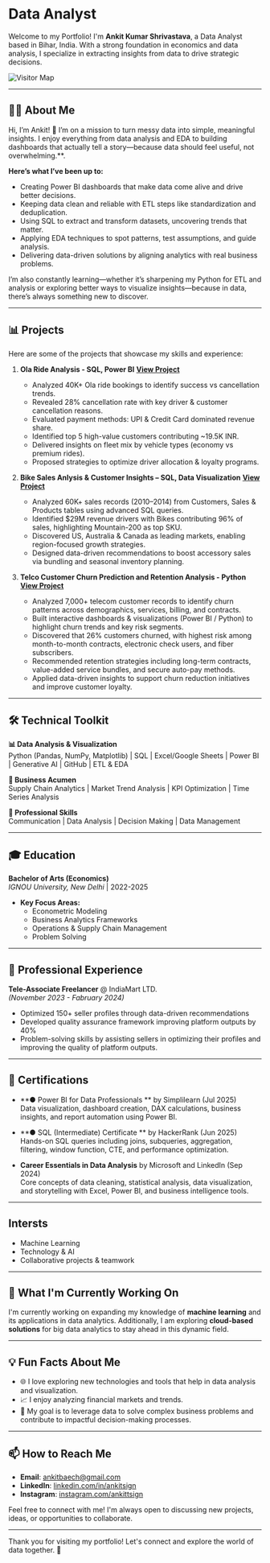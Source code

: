 # **Data Analyst**

Welcome to my Portfolio! I'm **Ankit Kumar Shrivastava**, a Data Analyst based in Bihar, India. With a strong foundation in economics and data analysis, I specialize in extracting insights from data to drive strategic decisions. 

![Visitor Map](https://visitor-badge.laobi.icu/badge?page_id=ankitkumar.ankitkumar)

---

## **👨‍🎓 About Me**

Hi, I’m Ankit! 👋 I’m on a mission to turn messy data into simple, meaningful insights. I enjoy everything from data analysis and EDA to building dashboards that actually tell a story—because data should feel useful, not overwhelming.**.  


**Here’s what I’ve been up to:**  
- Creating Power BI dashboards that make data come alive and drive better decisions.
- Keeping data clean and reliable with ETL steps like standardization and deduplication.
- Using SQL to extract and transform datasets, uncovering trends that matter.
- Applying EDA techniques to spot patterns, test assumptions, and guide analysis.
- Delivering data-driven solutions by aligning analytics with real business problems.

I’m also constantly learning—whether it’s sharpening my Python for ETL and analysis or exploring better ways to visualize insights—because in data, there’s always something new to discover.

---

## **📊 Projects**

Here are some of the projects that showcase my skills and experience:

1. **Ola Ride Analysis - SQL, Power BI**  **[View Project](https://github.com/MrAnkitk/MrAnkitk-ola-rides-analysis-powerbi)**
   - Analyzed 40K+ Ola ride bookings to identify success vs cancellation trends.
   - Revealed 28% cancellation rate with key driver & customer cancellation reasons.
   - Evaluated payment methods: UPI & Credit Card dominated revenue share.
   - Identified top 5 high-value customers contributing ~19.5K INR.
   - Delivered insights on fleet mix by vehicle types (economy vs premium rides).
   - Proposed strategies to optimize driver allocation & loyalty programs. 
   

2. **Bike Sales Anlysis & Customer Insights – SQL, Data Visualization**   **[View Project](https://github.com/MrAnkitk/bike-sales-analysis-sql)**
   - Analyzed 60K+ sales records (2010–2014) from Customers, Sales & Products tables using advanced SQL queries.
   - Identified $29M revenue drivers with Bikes contributing 96% of sales, highlighting Mountain-200 as top SKU.
   - Discovered US, Australia & Canada as leading markets, enabling region-focused growth strategies.
   - Designed data-driven recommendations to boost accessory sales via bundling and seasonal inventory planning.
  

3. **Telco Customer Churn Prediction and Retention Analysis - Python**  **[View Project](https://github.com/MrAnkitk/telco-customer-churn-analysis-python)**
   - Analyzed 7,000+ telecom customer records to identify churn patterns across demographics, services, billing, and contracts.
   - Built interactive dashboards & visualizations (Power BI / Python) to highlight churn trends and key risk segments.
   - Discovered that 26% customers churned, with highest risk among month-to-month contracts, electronic check users, and fiber subscribers.
   - Recommended retention strategies including long-term contracts, value-added service bundles, and secure auto-pay methods.
   - Applied data-driven insights to support churn reduction initiatives and improve customer loyalty. 

---

## **🛠️ Technical Toolkit**

**📊 Data Analysis & Visualization**  
Python (Pandas, NumPy, Matplotlib) | SQL | Excel/Google Sheets | Power BI | Generative AI | GitHub | ETL & EDA

**💼 Business Acumen**  
Supply Chain Analytics | Market Trend Analysis | KPI Optimization | Time Series Analysis 

**🔧 Professional Skills**  
Communication | Data Analysis | Decision Making | Data Management

---

## 🎓 **Education**  
**Bachelor of Arts (Economics)**  
*IGNOU University, New Delhi* | 2022-2025  
- **Key Focus Areas:**  
  - Econometric Modeling  
  - Business Analytics Frameworks  
  - Operations & Supply Chain Management  
  - Problem Solving
---
## 💼 **Professional Experience**  
**Tele-Associate Freelancer** @ IndiaMart LTD.  
*(November 2023 - Fabruary 2024)*  
- Optimized 150+ seller profiles through data-driven recommendations  
- Developed quality assurance framework improving platform outputs by 40%  
- Problem-solving skills by assisting sellers in optimizing their profiles and improving the quality of platform outputs.

---
## **🏅 Certifications**
- **●	Power BI for Data Professionals ** by Simplilearn (Jul 2025)  
  Data visualization, dashboard creation, DAX calculations, business insights, and report automation using Power BI.

- **●	SQL (Intermediate) Certificate ** by HackerRank (Jun 2025) 
  Hands-on SQL queries including joins, subqueries, aggregation, filtering, window function, CTE, and performance optimization.

- **Career Essentials in Data Analysis** by Microsoft and LinkedIn (Sep 2024)  
  Core concepts of data cleaning, statistical analysis, data visualization, and storytelling with Excel, Power BI, and business intelligence tools.
  
---

## **Intersts**
- Machine Learning
- Technology & AI
- Collaborative projects & teamwork

---

## **🌱 What I'm Currently Working On**

I'm currently working on expanding my knowledge of **machine learning** and its applications in data analytics. Additionally, I am exploring **cloud-based solutions** for big data analytics to stay ahead in this dynamic field.

---

## **💡 Fun Facts About Me**

- 🌐 I love exploring new technologies and tools that help in data analysis and visualization.
- 📈 I enjoy analyzing financial markets and trends.
- 🎯 My goal is to leverage data to solve complex business problems and contribute to impactful decision-making processes.

---

## **📫 How to Reach Me**

- **Email**: ankitbaech@gmail.com
- **LinkedIn**: [linkedin.com/in/ankitsign](https://www.linkedin.com/in/ankitsign/)  
- **Instagram**: [instagram.com/ankittsign](https://www.instagram.com/ankittsign/)

Feel free to connect with me! I'm always open to discussing new projects, ideas, or opportunities to collaborate.

---

Thank you for visiting my portfolio! Let's connect and explore the world of data together. 🚀

